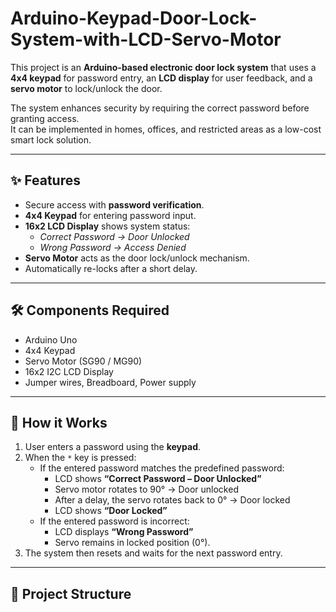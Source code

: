 # Arduino-Keypad-Door-Lock-System-with-LCD-Servo-Motor

This project is an **Arduino-based electronic door lock system** that uses a **4x4 keypad** for password entry, an **LCD display** for user feedback, and a **servo motor** to lock/unlock the door.  

The system enhances security by requiring the correct password before granting access.  
It can be implemented in homes, offices, and restricted areas as a low-cost smart lock solution.  

---

## ✨ Features
- Secure access with **password verification**.
- **4x4 Keypad** for entering password input.
- **16x2 LCD Display** shows system status:
  - *Correct Password → Door Unlocked*
  - *Wrong Password → Access Denied*
- **Servo Motor** acts as the door lock/unlock mechanism.
- Automatically re-locks after a short delay.

---

## 🛠️ Components Required
- Arduino Uno
- 4x4 Keypad
- Servo Motor (SG90 / MG90)
- 16x2 I2C LCD Display
- Jumper wires, Breadboard, Power supply

---

## 📜 How it Works
1. User enters a password using the **keypad**.
2. When the `*` key is pressed:
   - If the entered password matches the predefined password:
     - LCD shows **“Correct Password – Door Unlocked”**
     - Servo motor rotates to 90° → Door unlocked
     - After a delay, the servo rotates back to 0° → Door locked
     - LCD shows **“Door Locked”**
   - If the entered password is incorrect:
     - LCD displays **“Wrong Password”**
     - Servo remains in locked position (0°).
3. The system then resets and waits for the next password entry.

---

## 📂 Project Structure
